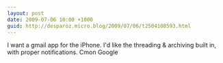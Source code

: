 ```yaml
---
layout: post
date: 2009-07-06 10:00 +1000
guid: http://desparoz.micro.blog/2009/07/06/t2504108593.html
---
```

I want a gmail app for the iPhone. I'd like the threading &amp; archiving built in, with proper notifications. Cmon Google
